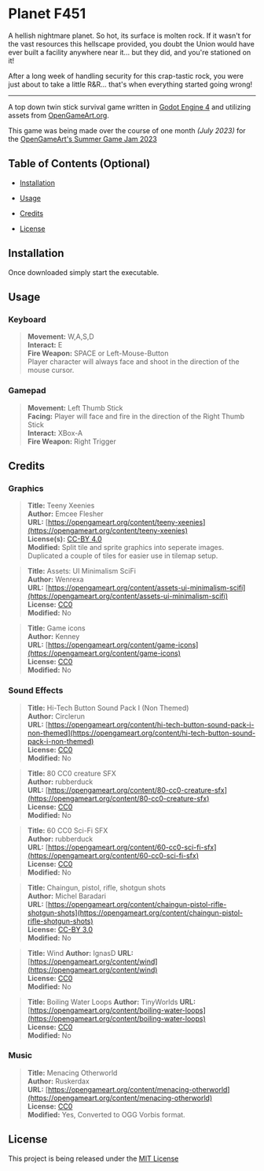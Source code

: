# Planet F451

A hellish nightmare planet. So hot, its surface is molten rock. If it wasn't for the vast resources this hellscape provided, you doubt the Union would have ever built a facility anywhere near it... but they did, and you're stationed on it!

After a long week of handling security for this crap-tastic rock, you were just about to take a little R&R... that's when everything started going wrong!

---

A top down twin stick survival game written in [Godot Engine 4](https://godotengine.org) and utilizing assets from [OpenGameArt.org](https://opengameart.org).

This game was being made over the course of one month *(July 2023)* for the [OpenGameArt's Summer Game Jam 2023](https://itch.io/jam/opengamearts-summer-game-jam-2023)

## Table of Contents (Optional)

-  [Installation](#installation)

-  [Usage](#usage)

-  [Credits](#credits)

-  [License](#license)

## Installation

Once downloaded simply start the executable.

## Usage
### Keyboard
> **Movement:** W,A,S,D  
**Interact:** E  
**Fire Weapon:** SPACE or Left-Mouse-Button  
Player character will always face and shoot in the direction of the mouse cursor.

### Gamepad
> **Movement:** Left Thumb Stick  
**Facing:** Player will face and fire in the direction of the Right Thumb Stick  
**Interact:** XBox-A  
**Fire Weapon:** Right Trigger

## Credits
### Graphics
> **Title:** Teeny Xeenies  
**Author:** Emcee Flesher  
**URL:** [https://opengameart.org/content/teeny-xeenies](https://opengameart.org/content/teeny-xeenies)  
**License(s):** [CC-BY 4.0](https://creativecommons.org/licenses/by/4.0/)  
**Modified:** Split tile and sprite graphics into seperate images. Duplicated a couple of tiles for easier use in tilemap setup.

> **Title:** Assets: UI Minimalism SciFi  
**Author:** Wenrexa  
**URL:** [https://opengameart.org/content/assets-ui-minimalism-scifi](https://opengameart.org/content/assets-ui-minimalism-scifi)  
**License:** [CC0](https://creativecommons.org/publicdomain/zero/1.0/)  
**Modified:** No  

> **Title:** Game icons  
**Author:** Kenney  
**URL:** [https://opengameart.org/content/game-icons](https://opengameart.org/content/game-icons)  
**License:** [CC0](https://creativecommons.org/publicdomain/zero/1.0/)  
**Modified:** No  

### Sound Effects
> **Title:** Hi-Tech Button Sound Pack I (Non Themed)  
**Author:** Circlerun  
**URL:** [https://opengameart.org/content/hi-tech-button-sound-pack-i-non-themed](https://opengameart.org/content/hi-tech-button-sound-pack-i-non-themed)  
**License:** [CC0](https://creativecommons.org/publicdomain/zero/1.0/)  
**Modified:** No  

> **Title:** 80 CC0 creature SFX  
**Author:** rubberduck  
**URL:** [https://opengameart.org/content/80-cc0-creature-sfx](https://opengameart.org/content/80-cc0-creature-sfx)  
**License:** [CC0](https://creativecommons.org/publicdomain/zero/1.0/)  
**Modified:** No  

> **Title:** 60 CC0 Sci-Fi SFX  
**Author:** rubberduck  
**URL:** [https://opengameart.org/content/60-cc0-sci-fi-sfx](https://opengameart.org/content/60-cc0-sci-fi-sfx)  
**License:** [CC0](https://creativecommons.org/publicdomain/zero/1.0/)  
**Modified:** No  

> **Title:** Chaingun, pistol, rifle, shotgun shots  
**Author:** Michel Baradari  
**URL:** [https://opengameart.org/content/chaingun-pistol-rifle-shotgun-shots](https://opengameart.org/content/chaingun-pistol-rifle-shotgun-shots)  
**License:** [CC-BY 3.0](http://creativecommons.org/licenses/by/3.0/)  
**Modified:** No  

> **Title:** Wind
**Author:** IgnasD
**URL:** [https://opengameart.org/content/wind](https://opengameart.org/content/wind)  
**License:** [CC0](https://creativecommons.org/publicdomain/zero/1.0/)  
**Modified:** No  

> **Title:** Boiling Water Loops
**Author:** TinyWorlds
**URL:** [https://opengameart.org/content/boiling-water-loops](https://opengameart.org/content/boiling-water-loops)  
**License:** [CC0](https://creativecommons.org/publicdomain/zero/1.0/)  
**Modified:** No  

### Music
> **Title:** Menacing Otherworld  
**Author:** Ruskerdax  
**URL:** [https://opengameart.org/content/menacing-otherworld](https://opengameart.org/content/menacing-otherworld)  
**License:** [CC0](https://creativecommons.org/publicdomain/zero/1.0/)  
**Modified:** Yes, Converted to OGG Vorbis format.  

## License

This project is being released under the [MIT License](./LICENSE.md)
